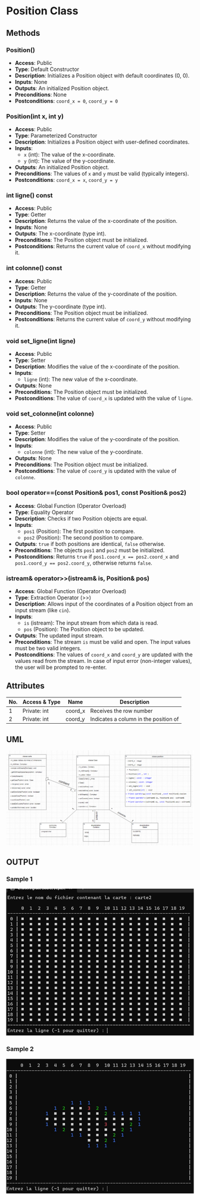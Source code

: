# Position Class

## Methods

### Position()
- **Access**: Public
- **Type**: Default Constructor
- **Description**: Initializes a Position object with default coordinates (0, 0).
- **Inputs**: None
- **Outputs**: An initialized Position object.
- **Preconditions**: None
- **Postconditions**: `coord_x = 0`, `coord_y = 0`

### Position(int x, int y)
- **Access**: Public
- **Type**: Parameterized Constructor
- **Description**: Initializes a Position object with user-defined coordinates.
- **Inputs**:
  - `x` (int): The value of the x-coordinate.
  - `y` (int): The value of the y-coordinate.
- **Outputs**: An initialized Position object.
- **Preconditions**: The values of `x` and `y` must be valid (typically integers).
- **Postconditions**: `coord_x = x`, `coord_y = y`

### int ligne() const
- **Access**: Public
- **Type**: Getter
- **Description**: Returns the value of the x-coordinate of the position.
- **Inputs**: None
- **Outputs**: The x-coordinate (type int).
- **Preconditions**: The Position object must be initialized.
- **Postconditions**: Returns the current value of `coord_x` without modifying it.

### int colonne() const
- **Access**: Public
- **Type**: Getter
- **Description**: Returns the value of the y-coordinate of the position.
- **Inputs**: None
- **Outputs**: The y-coordinate (type int).
- **Preconditions**: The Position object must be initialized.
- **Postconditions**: Returns the current value of `coord_y` without modifying it.

### void set_ligne(int ligne)
- **Access**: Public
- **Type**: Setter
- **Description**: Modifies the value of the x-coordinate of the position.
- **Inputs**:
  - `ligne` (int): The new value of the x-coordinate.
- **Outputs**: None
- **Preconditions**: The Position object must be initialized.
- **Postconditions**: The value of `coord_x` is updated with the value of `ligne`.

### void set_colonne(int colonne)
- **Access**: Public
- **Type**: Setter
- **Description**: Modifies the value of the y-coordinate of the position.
- **Inputs**:
  - `colonne` (int): The new value of the y-coordinate.
- **Outputs**: None
- **Preconditions**: The Position object must be initialized.
- **Postconditions**: The value of `coord_y` is updated with the value of `colonne`.

### bool operator==(const Position& pos1, const Position& pos2)
- **Access**: Global Function (Operator Overload)
- **Type**: Equality Operator
- **Description**: Checks if two Position objects are equal.
- **Inputs**:
  - `pos1` (Position): The first position to compare.
  - `pos2` (Position): The second position to compare.
- **Outputs**: `true` if both positions are identical, `false` otherwise.
- **Preconditions**: The objects `pos1` and `pos2` must be initialized.
- **Postconditions**: Returns `true` if `pos1.coord_x == pos2.coord_x` and `pos1.coord_y == pos2.coord_y`, otherwise returns `false`.

### istream& operator>>(istream& is, Position& pos)
- **Access**: Global Function (Operator Overload)
- **Type**: Extraction Operator (>>)
- **Description**: Allows input of the coordinates of a Position object from an input stream (like `cin`).
- **Inputs**:
  - `is` (istream): The input stream from which data is read.
  - `pos` (Position): The Position object to be updated.
- **Outputs**: The updated input stream.
- **Preconditions**: The stream `is` must be valid and open. The input values must be two valid integers.
- **Postconditions**: The values of `coord_x` and `coord_y` are updated with the values read from the stream. In case of input error (non-integer values), the user will be prompted to re-enter.

## Attributes
| No. | Access & Type | Name      | Description                      |
|-----|---------------|-----------|----------------------------------|
| 1   | Private: int  | coord_x   | Receives the row number          |
| 2   | Private: int  | coord_y   | Indicates a column in the position of


## UML
![schema](./pictures/schema.png)

## OUTPUT
### Sample 1
![sample picture](./pictures/img1.jpg)
### Sample 2
![sample picture](./pictures/img2.jpg)

